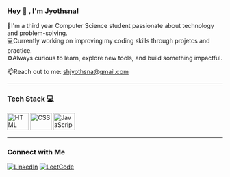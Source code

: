 
### Hey 👋 , I'm Jyothsna!
🌸I'm a third year Computer Science student passionate about technology and problem-solving.</br>
💻Currently working on improving my coding skills through projetcs and practice.</br>
⚙️Always curious to learn, explore new tools, and build something impactful.</br>

📫Reach out to me: shjyothsna@gmail.com

___

### Tech Stack 💻
<p align="left">
  <img src="https://skillicons.dev/icons?i=html" alt="HTML" width="50" height="40"/>
  <img src="https://skillicons.dev/icons?i=css" alt="CSS" width="50" height="40"/>
  <img src="https://skillicons.dev/icons?i=js" alt="JavaScript" width="50" height="40"/>
</p>


___

### Connect with Me
[![LinkedIn](https://img.icons8.com/color/48/000000/linkedin.png)](https://www.linkedin.com/in/jyothsna-sharma-2658972ab/)
[![LeetCode](https://img.icons8.com/external-tal-revivo-shadow-tal-revivo/48/000000/external-level-up-your-coding-skills-and-quickly-land-a-job-logo-shadow-tal-revivo.png)](https://leetcode.com/jyothsnasharma/)








